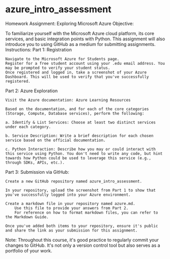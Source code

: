 # azure_intro_assessment
Homework Assignment: Exploring Microsoft Azure
Objective:

To familiarize yourself with the Microsoft Azure cloud platform, its core services, and basic integration points with Python. This assignment will also introduce you to using GitHub as a medium for submitting assignments.
Instructions:
Part 1: Registration

    Navigate to the Microsoft Azure for Students page.
    Register for a free student account using your .edu email address. You may be prompted to verify your student status.
    Once registered and logged in, take a screenshot of your Azure Dashboard. This will be used to verify that you've successfully registered.

Part 2: Azure Exploration

    Visit the Azure documentation: Azure Learning Resources

    Based on the documentation, and for each of the core categories (Storage, Compute, Database services), perform the following:

    a. Identify & List Services: Choose at least two distinct services under each category.

    b. Service Description: Write a brief description for each chosen service based on the official documentation.

    c. Python Interaction: Describe how you may or could interact with this service using Python. You don't need to write any code, but hint towards how Python could be used to leverage this service (e.g., through SDKs, APIs, etc.).

Part 3: Submission via GitHub:

    Create a new GitHub repository named azure_intro_assessment.

    In your repository, upload the screenshot from Part 1 to show that you've successfully logged into your Azure environment.

    Create a markdown file in your repository named azure.md.
        Use this file to provide your answers from Part 2.
        For reference on how to format markdown files, you can refer to the Markdown Guide.

    Once you've added both items to your repository, ensure it's public and share the link as your submission for this assignment.

Note: Throughout this course, it's good practice to regularly commit your changes to GitHub. It's not only a version control tool but also serves as a portfolio of your work.
